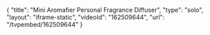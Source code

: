 {
    "title": "Mini Aromafier Personal Fragrance Diffuser",
    "type": "solo",
    "layout": "iframe-static",
    "videoId": "162509644",
    "url": "\/tvpembed\/162509644"
}
